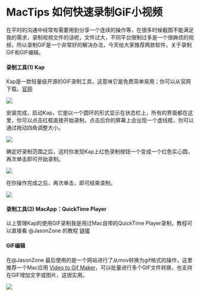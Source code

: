 # MacTips 如何快速录制GiF小视频



在平时的沟通中经常有需要用到分享一个连续的操作等，在很多时候截图不能满足我的需求，录制视频文件的话呢，文件过大，不同平台限制过多是一个很麻烦的视频，所以录制GIF是一个非常好的解决办法，今天给大家推荐两款软件，关于录制GIF和GIF编辑。

#### 录制工具(1) Kap

Kap是一款轻量级开源的GIF录制工具，这意味它是免费简单易用；你可以从官网下载。[官网](https://getkap.co/)

![](https://samzong.oss-cn-shenzhen.aliyuncs.com/blog/sbuwo.gif)

安装完成，启动Kap，它是以一个圆环的形式显示在状态栏上，所有的界面都在这里，你可以点击红框直接开始录制，点击后你的屏幕上会出现一个虚线框，你可以通过拖动四角调整大小。

![](https://samzong.oss-cn-shenzhen.aliyuncs.com/blog/vcaug.gif)



确定好录制范围之后，这时你发现Kap上红色录制按钮一个变成一个红色实心圆，再次单击即可开始录制。

![](https://samzong.oss-cn-shenzhen.aliyuncs.com/blog/9txw3.gif)

在你操作完成之后，再次单击，即可结束录制。

![](https://samzong.oss-cn-shenzhen.aliyuncs.com/blog/lws2b.gif)



#### 录制工具(2) MacApp：QuickTime Player

以上管理Kap的使用GIF录制我是用过Mac自带的QuickTime Player录制，教程可以直接看 @JasonZone 的教程 [链接](https://mp.weixin.qq.com/s/lgHOrpZ2PE8hJWU3O_IDUA)



#### GIF编辑

在@JasonZone 最后使用的是一个网站进行了从mov转换为gif格式的操作，这里推荐一个Mac应用 [Video to Gif Maker](http://www.aiseesoft.com/app-store/video-to-gif-maker/)，可以批量进行多个GIF文件转换，也支持在GIF增加文字或图片，这很实用。

![](https://samzong.oss-cn-shenzhen.aliyuncs.com/blog/5yogy.gif)




